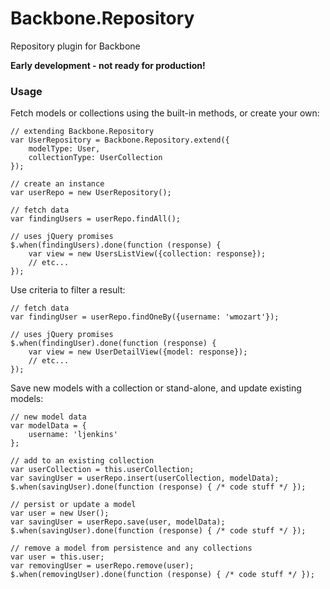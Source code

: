 Backbone.Repository
===================

Repository plugin for Backbone

**Early development - not ready for production!**

### Usage

Fetch models or collections using the built-in methods, or create your own:

    // extending Backbone.Repository
    var UserRepository = Backbone.Repository.extend({
        modelType: User,
        collectionType: UserCollection
    });

    // create an instance
    var userRepo = new UserRepository();

    // fetch data
    var findingUsers = userRepo.findAll();

    // uses jQuery promises
    $.when(findingUsers).done(function (response) {
        var view = new UsersListView({collection: response});
        // etc...
    });

Use criteria to filter a result:

    // fetch data
    var findingUser = userRepo.findOneBy({username: 'wmozart'});

    // uses jQuery promises
    $.when(findingUser).done(function (response) {
        var view = new UserDetailView({model: response});
        // etc...
    });

Save new models with a collection or stand-alone, and update existing models:

    // new model data
    var modelData = {
        username: 'ljenkins'
    };

    // add to an existing collection
    var userCollection = this.userCollection;
    var savingUser = userRepo.insert(userCollection, modelData);
    $.when(savingUser).done(function (response) { /* code stuff */ });

    // persist or update a model
    var user = new User();
    var savingUser = userRepo.save(user, modelData);
    $.when(savingUser).done(function (response) { /* code stuff */ });

    // remove a model from persistence and any collections
    var user = this.user;
    var removingUser = userRepo.remove(user);
    $.when(removingUser).done(function (response) { /* code stuff */ });
